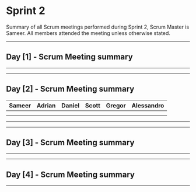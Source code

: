 # Sprint 2

Summary of all Scrum meetings performed during Sprint 2, Scrum Master is Sameer. All members attended the meeting unless otherwise stated.

---

## Day [1] - Scrum Meeting summary

---

---

## Day [2] - Scrum Meeting summary


| Sameer  | Adrian | Daniel | Scott | Gregor | Alessandro
| ------------- | ------------- | ------------- | ------------- | ------------- | ------------- |
|   |   |               |               |               |               |
|   |   |               |               |               |               |

---

---

## Day [3] - Scrum Meeting summary

---

---

## Day [4] - Scrum Meeting summary

---
